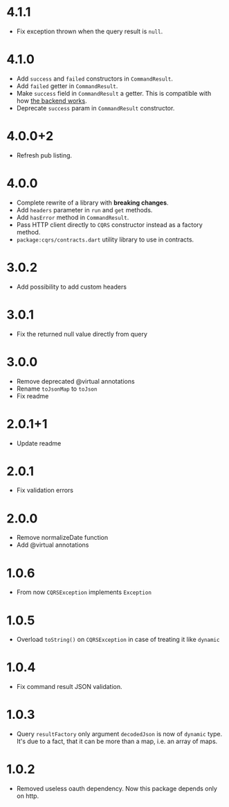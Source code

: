 # 4.1.1

- Fix exception thrown when the query result is `null`.

# 4.1.0

- Add `success` and `failed` constructors in `CommandResult`.
- Add `failed` getter in `CommandResult`.
- Make `success` field in `CommandResult` a getter. This is compatible with how [the backend works](https://github.com/leancodepl/corelibrary/blob/a3a2a27b20e1cf684fb88aa55958721eff19c2bc/src/Domain/LeanCode.CQRS/CommandResult.cs#L11).
- Deprecate `success` param in `CommandResult` constructor.

# 4.0.0+2

- Refresh pub listing.

# 4.0.0

- Complete rewrite of a library with **breaking changes**.
- Add `headers` parameter in `run` and `get` methods.
- Add `hasError` method in `CommandResult`.
- Pass HTTP client directly to `CQRS` constructor instead as a factory method.
- `package:cqrs/contracts.dart` utility library to use in contracts.

# 3.0.2

- Add possibility to add custom headers

# 3.0.1

- Fix the returned null value directly from query

# 3.0.0

- Remove deprecated @virtual annotations
- Rename `toJsonMap` to `toJson`
- Fix readme

# 2.0.1+1

- Update readme

# 2.0.1

- Fix validation errors

# 2.0.0

- Remove normalizeDate function
- Add @virtual annotations

# 1.0.6

- From now `CQRSException` implements `Exception`

# 1.0.5

- Overload `toString()` on `CQRSException` in case of treating it like `dynamic`

# 1.0.4

- Fix command result JSON validation.

# 1.0.3

- Query `resultFactory` only argument `decodedJson` is now of `dynamic` type. It's due to a fact, that it can be more than a map, i.e. an array of maps.

# 1.0.2

- Removed useless oauth dependency. Now this package depends only on http.
